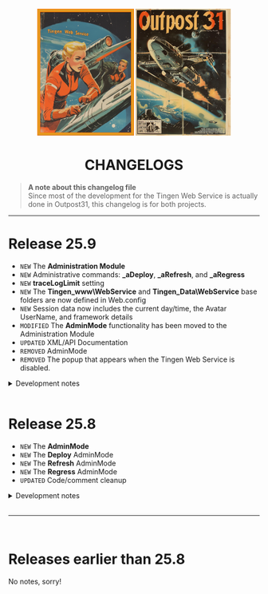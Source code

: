 <!-- u250829 -->

<div align="center">

  ![logo](https://github.com/spectrum-health-systems/tingen-web-service/blob/main/.github/img/logo/TngnWsvc-194x254.png?raw=true)
  ![logo](./.github/img/logo/TngnOpto-194x254.png)
  
  # CHANGELOGS

</div>

> **A note about this changelog file**  
> Since most of the development for the Tingen Web Service is actually done in Outpost31, this changelog is for both projects.

***

# Release 25.9

* `NEW` The **Administration Module**
* `NEW` Administrative commands: **_aDeploy**,  **_aRefresh**, and **_aRegress**
* `NEW` **traceLogLimit** setting
* `NEW` The **Tingen_www\WebService** and **Tingen_Data\WebService** base folders are now defined in Web.config
* `NEW` Session data now includes the current day/time, the Avatar UserName, and framework details
* `MODIFIED` The **AdminMode** functionality has been moved to the Administration Module
* `UPDATED` XML/API Documentation
* `REMOVED` AdminMode
* `REMOVED` The popup that appears when the Tingen Web Service is disabled.

<details>
  <summary>Development notes</summary>

* The **AdminMode** functionality has been moved out of Web.config, and into new **Administration Module**,  
  allowing administrative functionality to be integrated into Avatar forms via ScriptLink events.

* Trace logs now have an individual **traceLevel** and a global **traceLevelLimit**, which allows you to specify  
  which trace logs are created. The **traceLevel** is defined on a per-log basis, and the **traceLevelLimit** is  
  defined in Web.config. A trace log is created when it's `traceLevel < traceLevelLimit`.

* Moved all blueprint files to AppData\Blueprint, making it easier to find specific files. While this is less  
  organized, blueprint files are rarely touched, so this will hopefully have little impact. Standard blueprint  
  files have a **.bp** extension, while embedded blueprint files have a **.embp** extension.

* Removed the popup when the Tingen Web Service is disabled, since that would actually cause havoc. Instead, a  
  critical log is written.

</details>

<br>

# Release 25.8

* `NEW` The **AdminMode**
* `NEW` The **Deploy** AdminMode
* `NEW` The **Refresh** AdminMode
* `NEW` The **Regress** AdminMode
* `UPDATED` Code/comment cleanup

<details>
  <summary>Development notes</summary>

* Created **AdminMode**, defined in Web.config, to perform the following administrative functions:
  * **Deploy**  - Deploy a new instance of the Tingen Web Service
  * **Refresh** - Refresh the AppData contents
  * **Regress** - Regression tests

* Updating the logging functionality to include the following types of logs:
  * Critical
  * Trace
  * Debuggler
  * Error
  * Primeval

</details>

<br>

***

<br>

# Releases earlier than 25.8

No notes, sorry!